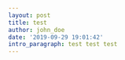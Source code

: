 ```yaml
---
layout: post
title: test
author: john_doe
date: '2019-09-29 19:01:42'
intro_paragraph: test test test
---
```


